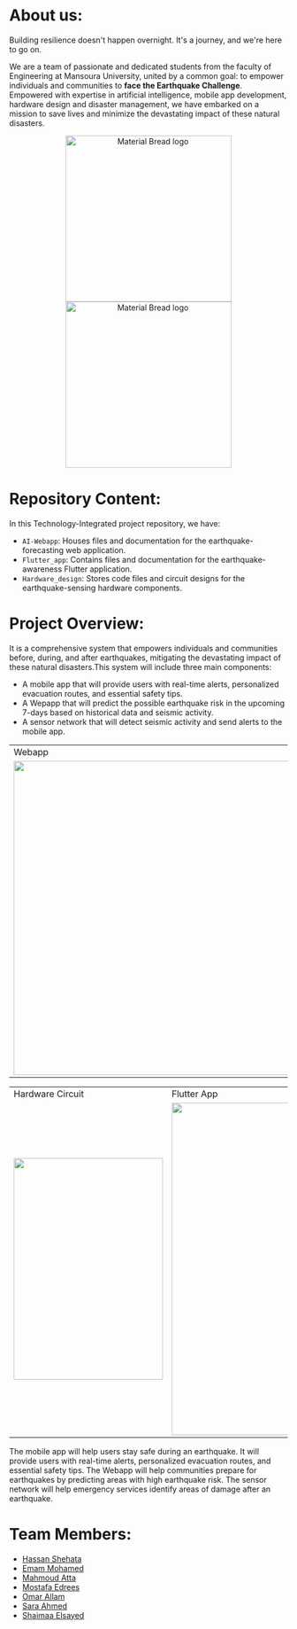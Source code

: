 # About us:

Building resilience doesn't happen overnight. It's a journey, and we're here to go on.

We are a team of passionate and dedicated students from the faculty of Engineering at Mansoura University, united by a common goal: to empower individuals and communities to **face the Earthquake Challenge**. Empowered with expertise in artificial intelligence, mobile app development, hardware design and disaster management, we have embarked on a mission to save lives and minimize the devastating impact of these natural disasters.
<p align="center">
 <img width="300" src="https://github.com/The-Seismic-Seven/DSP_Project/assets/91850794/a21119f1-221b-4556-ac57-c4ee5cf649df" alt="Material Bread logo">
 <img width="300" src="https://github.com/The-Seismic-Seven/DSP_Project/blob/main/Images/FB_IMG_1704035216293.jpg" alt="Material Bread logo">
 </p>

# Repository Content:

In this Technology-Integrated project repository, we have:
* `AI-Webapp`: Houses files and documentation for the earthquake-forecasting web application.
* `Flutter_app`: Contains files and documentation for the earthquake-awareness Flutter application.
* `Hardware_design`: Stores code files and circuit designs for the earthquake-sensing hardware components.


# Project Overview:

It is a comprehensive system that empowers individuals and communities before, during, and after earthquakes, mitigating the devastating impact of these natural disasters.This system will include three main components:

- A mobile app that will provide users with real-time alerts, personalized evacuation routes, and essential safety tips.
- A Wepapp that will predict the possible earthquake risk in the upcoming 7-days based on historical data and seismic activity.
- A sensor network that will detect seismic activity and send alerts to the mobile app.

<div align='center'>
<table> 
  <tr>
    <td>Webapp</td>
  </tr>
  <tr>
    <td>
     <img src="https://github.com/The-Seismic-Seven/DSP_Project/assets/91850794/87552101-ea71-45cb-bf2f-d7bff427dda0" width=567 >
     </td>
  </tr>
</table>
 
 <!--  <video> -->
      
<!-- [![Webapp_video](https://github.com/The-Seismic-Seven/DSP_Project/assets/91850794/889613c4-c561-4eb3-a872-e58e33261ddd)](https://github.com/The-Seismic-Seven/DSP_Project/assets/91850794/42f8734a-54ab-4f98-ae21-a95509860b1a)-->

<!--     </video>-->
 
 </div>

<div align="center">
<table>
  <tr>
    <td>Hardware Circuit</td>
     <td>Flutter App</td>
  </tr>
   <tr>
    <td><img src="https://github.com/The-Seismic-Seven/DSP_Project/assets/91850794/9c763201-6d84-46e0-8fb0-c946b0e47069" width=270 height=400></td>
    <td><img src="https://github.com/The-Seismic-Seven/DSP_Project/assets/91850794/37d23dd7-31a5-4eda-b5f8-74f695e98851" width=270 height=600></td>
  </tr>
</table>
 </div>

The mobile app will help users stay safe during an earthquake. It will provide users with real-time alerts, personalized evacuation routes, and essential safety tips. The Webapp will help communities prepare for earthquakes by predicting areas with high earthquake risk. The sensor network will help emergency services identify areas of damage after an earthquake.


# Team Members:
* [Hassan Shehata](https://www.linkedin.com/in/hassan-shehata-83495223b/)
* [Emam Mohamed](https://www.linkedin.com/in/emam-mohamed1/)
* [Mahmoud Atta](https://www.linkedin.com/in/mahmoud-atta-a54b8624a/)
* [Mostafa Edrees](https://www.linkedin.com/in/mostafa-edrees-427373225/)
* [Omar Allam](https://www.linkedin.com/in/omarallam22/)
* [Sara Ahmed]()
* [Shaimaa Elsayed](https://www.linkedin.com/in/shimaa-elsayed-aa369a22a?utm_source=share&utm_campaign=share_via&utm_content=profile&utm_medium=android_app)
